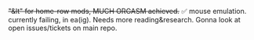 ~~"&lt" for home-row mods, MUCH ORGASM achieved.~~ ✅
mouse emulation. currently failing, in ea(ig). Needs more reading&research. Gonna look at open issues/tickets on main repo. 
